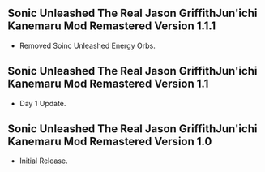 ## Sonic Unleashed The Real Jason GriffithJun'ichi Kanemaru Mod Remastered Version 1.1.1

- Removed Soinc Unleashed Energy Orbs.


## Sonic Unleashed The Real Jason GriffithJun'ichi Kanemaru Mod Remastered Version 1.1

- Day 1 Update.


## Sonic Unleashed The Real Jason GriffithJun'ichi Kanemaru Mod Remastered Version 1.0

- Initial Release.
